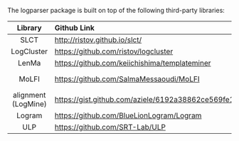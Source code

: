 The logparser package is built on top of the following third-party libraries:

|    Library   |                    Github Link                   |   License  |
|:------------:|:------------------------------------------------|:----------:|
|   SLCT    |  http://ristov.github.io/slct/  |  GPL-2.0 |
|   LogCluster  | https://github.com/ristov/logcluster |     GPL-2.0    |
|    LenMa   |        https://github.com/keiichishima/templateminer       |     BSD    |
| MoLFI  |  https://github.com/SalmaMessaoudi/MoLFI  |     Apache-2.0     |
|    alignment (LogMine)  |      https://gist.github.com/aziele/6192a38862ce569fe1b9cbe377339fbe      | GPL |
|    Logram  |      https://github.com/BlueLionLogram/Logram      | NA |
|    ULP     | https://github.com/SRT-Lab/ULP | MIT |
